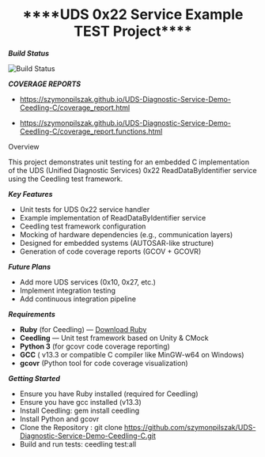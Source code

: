   <h1 align="center"> ****UDS 0x22 Service Example TEST Project****</h1>

***Build Status***


![Build Status](https://github.com/szymonpilszak/UDS-Diagnostic-Service-Demo-Ceedling-C/actions/workflows/ci.yml/badge.svg)



***COVERAGE REPORTS***

+  https://szymonpilszak.github.io/UDS-Diagnostic-Service-Demo-Ceedling-C/coverage_report.html

+  https://szymonpilszak.github.io/UDS-Diagnostic-Service-Demo-Ceedling-C/coverage_report.functions.html


Overview

This project demonstrates unit testing for an embedded C implementation of the UDS (Unified Diagnostic Services) 0x22 ReadDataByIdentifier service using the Ceedling test framework.


***Key Features***
  -  Unit tests for UDS 0x22 service handler
  -  Example implementation of ReadDataByIdentifier service
  -  Ceedling test framework configuration
  -  Mocking of hardware dependencies (e.g., communication layers)
  -  Designed for embedded systems (AUTOSAR-like structure)
  - Generation of code coverage reports (GCOV + GCOVR)

***Future Plans***
  -  Add more UDS services (0x10, 0x27, etc.)
  -  Implement integration testing
  -  Add continuous integration pipeline

***Requirements***
- **Ruby** (for Ceedling) — [Download Ruby](https://rubyinstaller.org/)
- **Ceedling** — Unit test framework based on Unity & CMock
- **Python 3** (for gcovr code coverage reporting)
- **GCC** ( v13.3 or compatible C compiler like MinGW-w64 on Windows)
- **gcovr** (Python tool for code coverage visualization)

***Getting Started***
  -  Ensure you have Ruby installed (required for Ceedling)
  -  Ensure you have gcc installed (v13.3)
  -  Install Ceedling: gem install ceedling
  -  Install Python and gcovr
  -  Clone the Repository : git clone https://github.com/szymonpilszak/UDS-Diagnostic-Service-Demo-Ceedling-C.git
  -  Build and run tests: ceedling test:all
